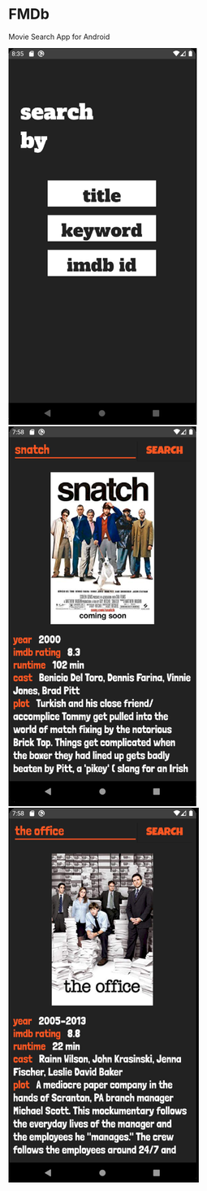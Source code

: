 # FMDb
Movie Search App for Android

![](https://github.com/mfurkany/FMDb/blob/master/menuSs.PNG)
![](https://github.com/mfurkany/FMDb/blob/master/ss.PNG)
![](https://github.com/mfurkany/FMDb/blob/master/ss1.PNG)
